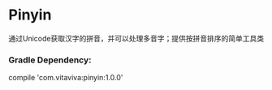 # Pinyin
通过Unicode获取汉字的拼音，并可以处理多音字；提供按拼音排序的简单工具类
<br/>
### Gradle Dependency:
compile 'com.vitaviva:pinyin:1.0.0'

